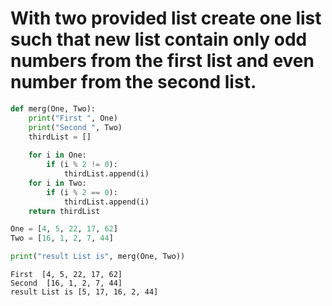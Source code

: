 # With two provided list create one list such that new list contain only odd numbers from the first list and even number from the second list.



```python
def merg(One, Two):
    print("First ", One)
    print("Second ", Two)
    thirdList = []
    
    for i in One:
        if (i % 2 != 0):
            thirdList.append(i)
    for i in Two:
        if (i % 2 == 0):
            thirdList.append(i)
    return thirdList

One = [4, 5, 22, 17, 62]
Two = [16, 1, 2, 7, 44]

print("result List is", merg(One, Two))
```

    First  [4, 5, 22, 17, 62]
    Second  [16, 1, 2, 7, 44]
    result List is [5, 17, 16, 2, 44]
    


```python

```
